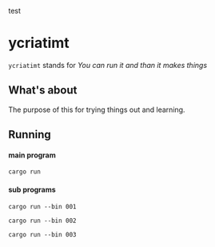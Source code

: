 
test


# ycriatimt

`ycriatimt` stands for 
_You can run it and than it makes things_

## What's about

The purpose of this for trying things out and learning.

## Running


#### main program

`cargo run`

#### sub programs

`cargo run --bin 001`

`cargo run --bin 002`

`cargo run --bin 003`